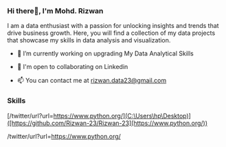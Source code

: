    ### Hi there👋, I'm Mohd. Rizwan
   
I am a data enthusiast with a passion for unlocking insights and trends that drive business growth. Here, you will find a collection of my data projects that showcase my skills in data analysis and visualization.
   
- 🔭 I’m currently working on upgrading My Data Analytical Skills

- 🤝 I'm open to collaborating on Linkedin

- 📫 You can contact me at rizwan.data23@gmail.com

### Skills
[/twitter/url?url=https://www.python.org/](C:\Users\hp\Desktop)]([https://github.com/Rizwan-23/Rizwan-23](https://www.python.org/))

/twitter/url?url=https://www.python.org/



